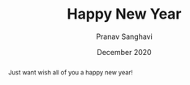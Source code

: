 ---
title: Happy New Year
layout: default
author: Pranav Sanghavi
date: December 2020
abstract:
  Just want wish all of you a happy new year! 
---